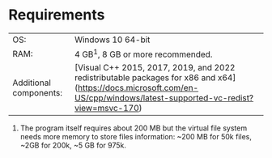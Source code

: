 # Requirements

|||
|-|-|
| OS: | Windows 10 64-bit|
| RAM: | 4 GB<sup>1</sup>, 8 GB or more recommended. |
| Additional components: | [Visual C++ 2015, 2017, 2019, and 2022 redistributable packages for x86 and x64] (https://docs.microsoft.com/en-US/cpp/windows/latest-supported-vc-redist?view=msvc-170)|

1. The program itself requires about 200 MB but the virtual file system needs more memory to store files information: ~200 MB for <span tooltip="50 000">50k</span> files, ~2GB for <span tooltip="200 000">200k</span>, ~5 GB for <span tooltip="975 000">975k</span>.
